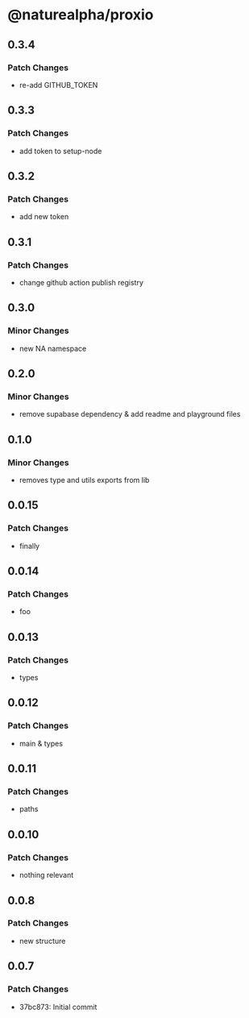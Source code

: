 # @naturealpha/proxio

## 0.3.4

### Patch Changes

- re-add GITHUB_TOKEN

## 0.3.3

### Patch Changes

- add token to setup-node

## 0.3.2

### Patch Changes

- add new token

## 0.3.1

### Patch Changes

- change github action publish registry

## 0.3.0

### Minor Changes

- new NA namespace

## 0.2.0

### Minor Changes

- remove supabase dependency & add readme and playground files

## 0.1.0

### Minor Changes

- removes type and utils exports from lib

## 0.0.15

### Patch Changes

- finally

## 0.0.14

### Patch Changes

- foo

## 0.0.13

### Patch Changes

- types

## 0.0.12

### Patch Changes

- main & types

## 0.0.11

### Patch Changes

- paths

## 0.0.10

### Patch Changes

- nothing relevant

## 0.0.8

### Patch Changes

- new structure

## 0.0.7

### Patch Changes

- 37bc873: Initial commit
